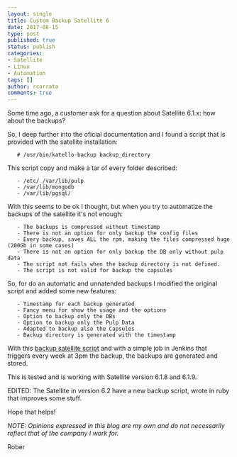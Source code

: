 ```yaml
---
layout: single
title: Custom Backup Satellite 6
date: 2017-08-15
type: post
published: true
status: publish
categories:
- Satellite
- Linux
- Automation
tags: []
author: rcarrata
comments: true
---
```


Some time ago, a customer ask for a question about Satellite 6.1.x: how about the backups?
 
So, I deep further into the oficial documentation and I found a script that is provided with the satellite installation:
 
```
   # /usr/bin/katello-backup backup_directory
``` 

This script copy and make a tar of every folder described:
 
```
   - /etc/ /var/lib/pulp
   - /var/lib/mongodb
   - /var/lib/pgsql/
```

With this seems to be ok I thought, but when you try to automatize the backups of the satellite it's not enough:
 
```
   - The backups is compressed without timestamp
   - There is not an option for only backup the config files
   - Every backup, saves ALL the rpm, making the files compressed huge (200Gb in some cases)
   - There is not an option for only backup the DB only without pulp data
   - The script not fails when the backup directory is not defined.
   - The script is not valid for backup the capsules
```

So, for do an automatic and unnatended backups I modified the original script and added some new features:
 
```
   - Timestamp for each backup generated
   - Fancy menu for show the usage and the options
   - Option to backup only the DBs
   - Option to backup only the Pulp Data
   - Adapted to backup also the Capsules
   - Backup directory is generated with the timestamp
```

With this [backup satellite script](https://github.com/rcarrata/satellite_backups/blob/master/satellite-backup.sh) and with a simple job in Jenkins that triggers every week at 3pm the backup, the backups are generated and stored.
 
This is tested and is working with Satellite version 6.1.8 and 6.1.9.
 
EDITED: The Satellite in version 6.2 have a new backup script, wrote in ruby that improves some stuff.
 
Hope that helps!
 
*NOTE: Opinions expressed in this blog are my own and do not necessarily reflect that of the company I work for.*
 
Rober


<script type="text/javascript" src="https://cdnjs.buymeacoffee.com/1.0.0/button.prod.min.js" data-name="bmc-button" data-slug="rcarrata" data-color="#FFDD00" data-emoji=""  data-font="Cookie" data-text="You like this blog? It helped? Buy me a coffee :)" data-outline-color="#000000" data-font-color="#000000" data-coffee-color="#ffffff" ></script>